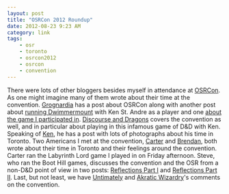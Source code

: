 ```yaml
---
layout: post
title: "OSRCon 2012 Roundup"
date: 2012-08-23 9:23 AM
category: link
tags: 
    - osr
    - toronto
    - osrcon2012
    - osrcon
    - convention
---
```


There were lots of other bloggers besides myself in attendance at [OSRCon][]. As one might imagine many of them wrote about their time at the convention. [Grognardia][] has a post about OSRCon along with another post about [running Dwimmermount][dwimmermount-1] with Ken St. Andre as a player and one [about the game I participated in][dwimmermount-2].  [Discourse and Dragons][greg] covers the convention as well, and in particular about playing in this infamous game of D&D with Ken. Speaking of [Ken][], he has a post with lots  of photographs about his time in Toronto. Two Americans I met at the convention, [Carter][] and [Brendan][], both wrote about their time in Toronto and their feelings around the convention. Carter ran the Labyrinth Lord game I played in on Friday afternoon. Steve, who ran the Boot Hill games, discusses the convention and the OSR from a non-D&D point of view in two posts: [Reflections Part I][steve-i] and [Reflections Part II][steve-ii]. Last, but not least, we have [Untimately][] and [Akratic Wizardry][akratic]'s comments on the convention.

[osrcon]: http://osrcon.ca
[grognardia]: http://grognardia.blogspot.ca/2012/08/osrcon-photos.html
[dwimmermount-1]: http://grognardia.blogspot.ca/2012/08/osrcon-dwimmermount-session-1.html
[dwimmermount-2]: http://grognardia.blogspot.ca/2012/09/osrcon-dwimmermount-session-2.html
[carter]: http://carterscartopia.blogspot.ca/2012/08/osrcon-rocked.html
[brendan]: http://carterscartopia.blogspot.ca/2012/08/some-osrcon-impressions.html
[ken]: http://atroll.wordpress.com/2012/08/14/osrcon-in-toronto/
[untimately]: http://untimately.blogspot.ca/2012/08/osrcon-2.html
[akratic]: http://akraticwizardry.blogspot.ca/2012/08/osr-con-ii-report.html
[steve-i]: http://talesfromthetintable.blogspot.ca/2012/08/osrcon-reflections-pt-i.html
[steve-ii]: http://talesfromthetintable.blogspot.ca/2012/08/osrcon-reflectionspt-ii.html
[greg]: http://discourseanddragons.blogspot.ca/2012/08/osrcon_13.html
